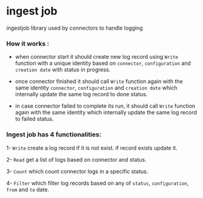 # ingest job
ingestjob library used by connectors to handle logging

### How it works :
* when connector start it should create new log record using `Write` function with a unique identity based on
`connector`, `configuration` and `creation date` with status in progress.

* once connector finished it should call `Write` function again with the same identity `connector`, `configuration`
and `creation date` which internally update the same log record to done status.

* in case connector failed to complete its run, it should call `Write` function again with the same identity which
internally update the same log record to failed status.


### Ingest job has 4 functionalities:

1- `Write` create a log record if it is not exist. if record exists update it.

2- `Read` get a list of logs based on connector and status.

3- `Count` which count connector logs in a specific status.

4- `Filter` which filter log records based on any of 
`status`, `configuration`, `from` and `to` date.

